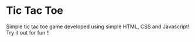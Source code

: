 # Tic Tac Toe
Simple tic tac toe game developed using simple HTML, CSS and Javascript! Try it out for fun !!

